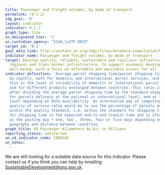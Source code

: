 ```yaml
---
title: Passenger and freight volumes, by mode of transport
permalink: /9-1-2/
sdg_goal: '9'
layout: indicator
indicator: 9.1.2
graph_type: line
un_designated_tier: '1'
un_custodian_agency: "ICAO,\nITF-OECD"
target_id: '9.1'
goal_meta_link: http://unstats.un.org/sdgs/files/metadata-compilation/Metadata-Goal-9.pdf
indicator_name: Passenger and freight volumes, by mode of transport
target: Develop quality, reliable, sustainable and resilient infrastructure, including
  regional and trans-border infrastructure, to support economic development and human
  well-being, with a focus on affordable and equitable access for all
indicator_definition: 'Average parcel shipping time/parcel shipping time standards,
  by country, both for domestic and international parcel services, and by product:
  this is the level of reliability of domestic or international parcel delivery services
  and for different products exchanged between countries. This ratio is determined
  after dividing the average parcel shipping time by the standard shipping time expected
  for parcels delivery at the national or international level, and at the product
  level depending on data availability. An alternative way of computing a similar
  quality of service ratio would be to use the percentage of parcels actually delivered
  within the quality standard, i.e. within the standard for shipping times. The standard
  for shipping time is the expected end-to-end transit time and is often expressed
  as the posting day + one, two , three, four or five days depending on the country
  geography and distance between countries.'
graph_title: US Passenger-Kilometers by Air in Millions
reporting_status: notstarted
un_sd_indicator_code: C090102
un_notes:
---
```


We are still looking for a suitable data source for this indicator. Please contact us if you think you can help by emailing <a href="mailto:SustainableDevelopment@ons.gov.uk">SustainableDevelopment@ons.gov.uk</a>.


